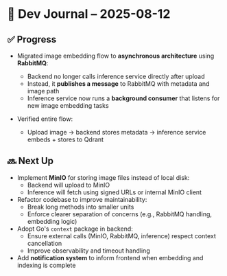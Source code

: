 # 📅 Dev Journal – 2025-08-12

## ✅ Progress

- Migrated image embedding flow to **asynchronous architecture** using **RabbitMQ**:
  - Backend no longer calls inference service directly after upload
  - Instead, it **publishes a message** to RabbitMQ with metadata and image path
  - Inference service now runs a **background consumer** that listens for new image embedding tasks


- Verified entire flow:
  - Upload image → backend stores metadata → inference service embeds + stores to Qdrant

## 🔜 Next Up

- Implement **MinIO** for storing image files instead of local disk:
  - Backend will upload to MinIO
  - Inference will fetch using signed URLs or internal MinIO client
- Refactor codebase to improve maintainability:
  - Break long methods into smaller units
  - Enforce clearer separation of concerns (e.g., RabbitMQ handling, embedding logic)
- Adopt Go's `context` package in backend:
  - Ensure external calls (MinIO, RabbitMQ, inference) respect context cancellation
  - Improve observability and timeout handling
- Add **notification system** to inform frontend when embedding and indexing is complete

